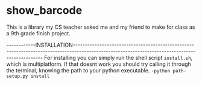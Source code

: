 # show_barcode
This is a library my CS teacher asked me and my friend to make for class as a 
9th grade finish project.


------------INSTALLATION-----------------------------------------------------------------------------------------------------------------------------------------------
For installing you can simply run the shell script `install.sh`, 
which is multiplatform.
If that doesnt work you should try calling it through the terminal, 
knowing the path to your python executable. 
`-python path- setup.py install`
